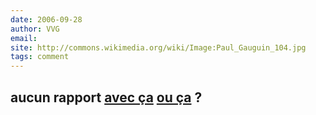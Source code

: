 ```yaml
---
date: 2006-09-28
author: VVG
email: 
site: http://commons.wikimedia.org/wiki/Image:Paul_Gauguin_104.jpg
tags: comment
---
```


aucun rapport <a href="http://www.leerdamkristal.nl/ned/pict/vaas_zonnebloem_schilderij.jpg">avec ça</a> <a href="http://www.poster.net/vangogh/vgo21.jpg">ou ça</a> ?
---